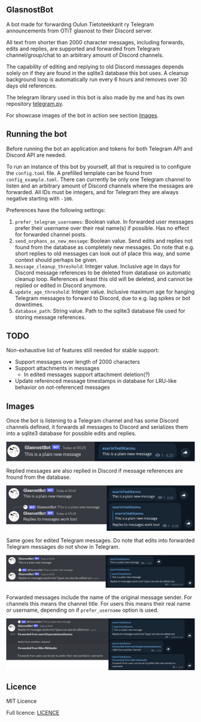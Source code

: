 ## GlasnostBot

A bot made for forwarding Oulun Tietoteekkarit ry Telegram announcements from OTiT glasnost to their Discord server.

All text from shorter than 2000 character messages, including forwards, edits and replies, are supported and forwarded 
from Telegram channel/group/chat to an arbitrary amount of Discord channels.

The capability of editing and replying to old Discord messages depends solely on if they are found in the sqlite3 
database this bot uses. A cleanup background loop is automatically run every 6 hours and removes over 30 days old 
references.

The telegram library used in this bot is also made by me and has its own repository 
[telegram.py](https://github.com/Visperi/telegram.py).

For showcase images of the bot in action see section [Images](#Images).

## Running the bot

Before running the bot an application and tokens for both Telegram API and Discord API are needed.

To run an instance of this bot by yourself, all that is required is to configure the `config.toml` file. 
A prefilled template can be found from `config_example.toml`. There can currently be only one Telegram channel to listen and an arbitrary amount of Discord channels where the 
messages are forwarded. All IDs must be integers, and for Telegram they are always negative starting with `-100`.

Preferences have the following settings:

1. `prefer_telegram_usernames`: Boolean value. In forwarded user messages prefer their username over their real name(s)
if possible. Has no effect for forwarded channel posts.
2. `send_orphans_as_new_message`: Boolean value. Send edits and replies not found from the database as completely new 
messages. Do note that e.g. short replies to old messages can look out of place this way, and some context should 
perhaps be given.
3. `message_cleanup_threshold`: Integer value. Inclusive age in days for Discord message references to be deleted from 
database on automatic cleanup loop. References at least this old will be deleted, and cannot be replied or edited in 
Discord anymore.
4. `update_age_threshold`: Integer value. Inclusive maximum age for hanging Telegram messages to forward to Discord,
due to e.g. lag spikes or bot downtimes.
5. `database_path`: String value. Path to the sqlite3 database file used for storing message references.

## TODO
Non-exhaustive list of features still needed for stable support:

- Support messages over length of 2000 characters
- Support attachments in messages
    - In edited messages support attachment deletion(?)
- Update referenced message timestamps in database for LRU-like behavior on not-referenced messages

## Images

Once the bot is listening to a Telegram channel and has some Discord channels defined, it forwards all messages to 
Discord and serializes them into a sqlite3 database for possible edits and replies.

![Plain new message](img/plain_new.png)

Replied messages are also replied in Discord if message references are fround from the database.

![Reply message](img/reply.png)

Same goes for edited Telegram messages. Do note that edits into forwarded Telegram messages do not show in Telegram.

![Edited message](img/edit.png)

Forwarded messages include the name of the original message sender. For channels this means the channel title. 
For users this means their real name or username, depending on if `prefer_username` option is used.

![Forwarded message](img/forward.png)

## Licence

MIT Licence

Full licence: [LICENCE](LICENCE)
